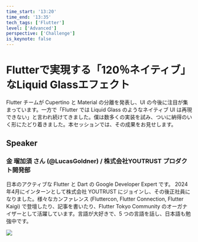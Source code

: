 ```yaml
---
time_start: '13:20'
time_end: '13:35'
tech_tags: ['Flutter']
level: ['Advanced']
perspective: ['Challenge']
is_keynote: false
---
```


# Flutterで実現する「120％ネイティブ」なLiquid Glassエフェクト

Flutter チームが Cupertino と Material の分離を発表し、UI の今後に注目が集まっています。一方で「Flutter では Liquid Glass のようなネイティブ UI は再現できない」と言われ続けてきました。僕は数多くの実装を試み、ついに納得のいく形にたどり着きました。本セッションでは、その成果をお見せします。

## Speaker

### 金 瑠加須 さん (@LucasGoldner) / 株式会社YOUTRUST プロダクト開発部

日本のアクティブな Flutter と Dart の Google Developer Expert です。 2024年4月にインターンとして株式会社 YOUTRUST にジョインし、その後正社員になりました。様々なカンファレンス (Fluttercon, Flutter Connection, Flutter Kaigi) で登壇したり、記事を書いたり、Flutter Tokyo Community のオーガナイザーとして活躍しています。言語が大好きで、5 つの言語を話し、日本語も勉強中です。

![](https://pbs.twimg.com/profile_images/1945517590555578368/HfE0SUGd_400x400.jpg)
